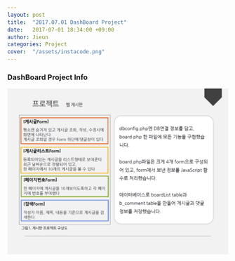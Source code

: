 ```yaml
---
layout: post
title:  "2017.07.01 DashBoard Project"
date:   2017-07-01 18:34:00 +09:00
author: Jieun
categories: Project
cover:  "/assets/instacode.png"
---
```


### DashBoard Project Info
<img src="/assets/2017_DashBoard/DashBoard_Info.png" title="DashBoard Info">
<br/>
<br/>
<br/>
